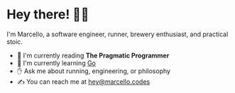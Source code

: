 # Hey there! 👋🏻
I'm Marcello, a software engineer, runner, brewery enthusiast, and practical stoic.

* 📖 I'm currently reading **The Pragmatic Programmer**
* 🌱 I'm currently learning [Go](go.dev)
* ✋ Ask me about running, engineering, or philosophy
* ✍️ You can reach me at [hey@marcello.codes](mailto:hey@marcello.codes)
